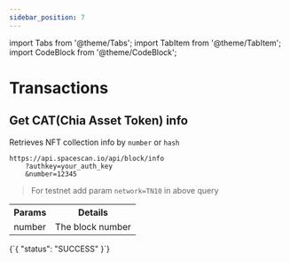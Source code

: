 ```yaml
---
sidebar_position: 7
---
```

import Tabs from '@theme/Tabs';
import TabItem from '@theme/TabItem';
import CodeBlock from '@theme/CodeBlock';

# Transactions

## Get CAT(Chia Asset Token) info

Retrieves NFT collection info by `number` or `hash`

```
https://api.spacescan.io/api/block/info
    ?authkey=your_auth_key
    &number=12345
```
> For testnet add param `network=TN10` in above query

<Tabs>
  <TabItem value="Request" label="Request" default>
    <table border="0">
        <tr><th colspan="10">Params</th><th>Details</th></tr>
        <tr><td colspan="10">number</td><td>The block number</td></tr>
    </table>
  </TabItem>
  <TabItem value="Response" label="Response">
  <CodeBlock language="jsx">
  {`{
    "status": "SUCCESS"
}`}
  </CodeBlock>
  </TabItem>
</Tabs>